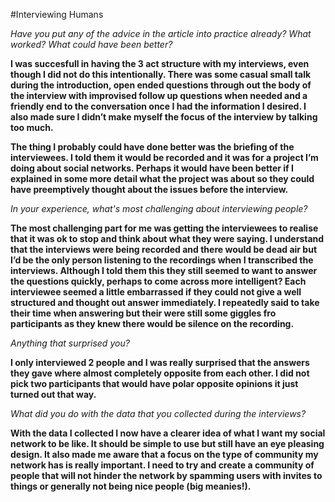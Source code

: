 #Interviewing Humans


*Have you put any of the advice in the article into practice already? What worked? What could have been better?*

__I was succesfull in having the 3 act structure with my interviews, even though I did not do this intentionally.  There was some casual small talk during the introduction, open ended questions through out the body of the interview with improvised follow up questions when needed and a friendly end to the conversation once I had the information I desired.  I also made sure I didn’t make myself the focus of the interview by talking too much.__  

__The thing I probably could have done better was the briefing of the interviewees.  I told them it would be recorded and it was for a project I’m doing about social networks.  Perhaps it would have been better if I explained in some more detail what the project was about so they could have preemptively thought about the issues before the interview.__



*In your experience, what's most challenging about interviewing people?*

__The most challenging part for me was getting the interviewees to realise that it was ok to stop and think about what they were saying.  I understand that the interviews were being recorded and there would be dead air but I’d be the only person listening to the recordings when I transcribed the interviews.  Although I told them this they still seemed to want to answer the questions quickly, perhaps to come across more intelligent?  Each interviewee seemed a little embarrassed if they could not give a well structured and thought out answer immediately.  I repeatedly said to take their time when answering but their were still some giggles fro participants as they knew there would be silence on the recording.__ 

*Anything that surprised you?*

__I only interviewed 2 people and I was really surprised that the answers they gave where almost completely opposite from each other.  I did not pick two participants that would have polar opposite opinions it just turned out that way.__

*What did you do with the data that you collected during the interviews?*

__With the data I collected I now have a clearer idea of what I want my social network to be like.  It should be simple to use but still have an eye pleasing design.  It also made me aware that a focus on the type of community my network has is really important.  I need to try and create a community of people that will not hinder the network by spamming users with invites to things or generally not being nice people (big meanies!).__